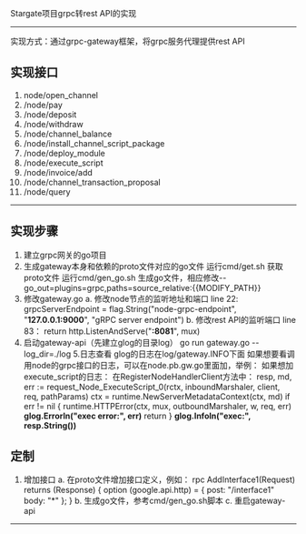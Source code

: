 
Stargate项目grpc转rest API的实现

---
实现方式：通过grpc-gateway框架，将grpc服务代理提供rest API
## 实现接口
1. node/open_channel
2. /node/pay
3. /node/deposit
4. /node/withdraw
5. /node/channel_balance
6. /node/install_channel_script_package
7. /node/deploy_module
8. /node/execute_script
9. /node/invoice/add
10. /node/channel_transaction_proposal
11. /node/query
---
## 实现步骤
1. 建立grpc网关的go项目
2. 生成gateway本身和依赖的proto文件对应的go文件
   运行cmd/get.sh 获取proto文件
   运行cmd/gen_go.sh 生成go文件，相应修改--go_out=plugins=grpc,paths=source_relative:{{MODIFY_PATH}}
3. 修改gateway.go
    a. 修改node节点的监听地址和端口
    line 22: grpcServerEndpoint = flag.String("node-grpc-endpoint",  "**127.0.0.1:9000**", "gRPC server endpoint")
    b. 修改rest API的监听端口
    line 83： return http.ListenAndServe("**:8081**", mux)
4. 启动gateway-api（先建立glog的目录log）
    go run gateway.go --log_dir=./log
5.日志查看
    glog的日志在log/gateway.INFO下面
    如果想要看调用node的grpc接口的日志，可以在node.pb.gw.go里面加，举例：
        如果想加execute_script的日志：
        在RegisterNodeHandlerClient方法中：
            resp, md, err := request_Node_ExecuteScript_0(rctx, inboundMarshaler, client, req, pathParams)
              		ctx = runtime.NewServerMetadataContext(ctx, md)
              		if err != nil {
              			runtime.HTTPError(ctx, mux, outboundMarshaler, w, req, err)
              			**glog.Errorln("exec error:", err)**
              			return
              		}
              		**glog.Infoln("exec:", resp.String())**    
## 定制
1. 增加接口
   a. 在proto文件增加接口定义，例如：
        rpc AddInterface1(Request) returns (Response) {
           option (google.api.http) = {
              post: "/interface1"
              body: "*"
           };
       }
   b. 生成go文件，参考cmd/gen_go.sh脚本
   c. 重启gateway-api
         
       
---
